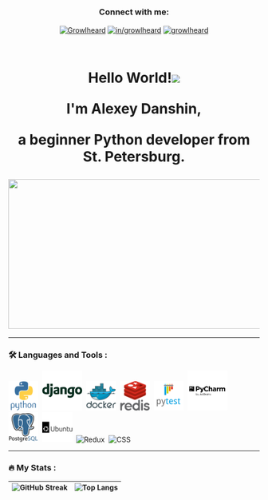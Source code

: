 

<h3 align="center">Connect with me:</h3>
<p align="center">
<a href="https://t.me/Growlheard" target="blank"><img align="center" src="https://upload.wikimedia.org/wikipedia/commons/8/83/Telegram_2019_Logo.svg" alt="Growlheard" height="30" width="40" /></a>
<a href="https://vk.com/growlheard" target="blank"><img align="center" src="https://upload.wikimedia.org/wikipedia/commons/f/f3/VK_Compact_Logo_%282021-present%29.svg" alt="in/growlheard" height="30" width="40" /></a>
<a href="mailto:growlheard@gmail.com" target="blank"><img align="center" src="https://upload.wikimedia.org/wikipedia/commons/7/7e/Gmail_icon_%282020%29.svg" alt="growlheard" height="35" width="35" /></a>
</p>
<p align="center">
<img src="https://komarev.com/ghpvc/?username=growlheard&style=flat-square&color=blue" alt=""/>


<h1>
  <p align="center">
Hello World!<img src="https://media.giphy.com/media/hvRJCLFzcasrR4ia7z/giphy.gif" width="30px"/> 
 <p align="center">
I'm Alexey Danshin, 
 <p align="center">
a beginner Python developer from St. Petersburg.
  
</h1>
</p>

<div align="center">
  <img src="https://media.giphy.com/media/dWesBcTLavkZuG35MI/giphy.gif" width="600" height="300"/>
</div>

___
### :hammer_and_wrench: Languages and Tools :
<div>
  <img src="https://github.com/devicons/devicon/blob/master/icons/python/python-original-wordmark.svg" title="Java" alt="Java" width="60" height="60"/>&nbsp;
  <img src="https://github.com/devicons/devicon/blob/master/icons/django/django-plain-wordmark.svg" title="React" alt="React" width="80" height="80"/>&nbsp;
  <img src="https://github.com/devicons/devicon/blob/master/icons/docker/docker-original-wordmark.svg" title="Spring" alt="Spring" width="60" height="60"/>&nbsp;
  <img src="https://github.com/devicons/devicon/blob/master/icons/redis/redis-original-wordmark.svg" title="Material UI" alt="Material UI" width="60" height="60"/>&nbsp;
  <img src="https://github.com/devicons/devicon/blob/master/icons/pytest/pytest-original-wordmark.svg" title="Flutter" alt="Flutter" width="60" height="60"/>&nbsp;
  <img src="https://github.com/devicons/devicon/blob/master/icons/pycharm/pycharm-original-wordmark.svg" title="Redux" alt="Redux " width="80" height="80"/>&nbsp;
  <img src="https://github.com/devicons/devicon/blob/master/icons/postgresql/postgresql-original-wordmark.svg"  title="CSS3" alt="CSS" width="60" height="60"/>&nbsp;
  <img src="https://github.com/devicons/devicon/blob/master/icons/ubuntu/ubuntu-plain-wordmark.svg" title="Flutter" alt="Flutter" width="60" height="60"/>&nbsp;
  <img src="https://upload.wikimedia.org/wikipedia/commons/thumb/3/3f/Git_icon.svg/1200px-Git_icon.svg.png" title="Redux" alt="Redux " width="60" height="60"/>&nbsp;
  <img src="https://www.vectorlogo.zone/logos/getpostman/getpostman-icon.svg"  title="CSS3" alt="CSS" width="60" height="60"/>&nbsp;
</div>

___
### :fire: My Stats :
  
| <div align="center"><img src="http://github-readme-streak-stats.herokuapp.com?user=growlheard&theme=dark&hide_border=true&date_format=j%20M%5B%20Y%5D" alt="GitHub Streak"></div> | <div align="center"><img src="https://github-readme-stats.vercel.app/api/top-langs/?username=growlheard&layout=compact&theme=vision-friendly-dark" alt="Top Langs"></div> |
|---|---|




